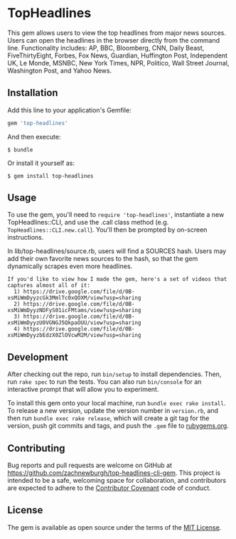 # TopHeadlines

This gem allows users to view the top headlines from major news sources. Users can open the headlines in the browser directly from the command line. Functionality includes: AP, BBC, Bloomberg, CNN, Daily Beast, FiveThirtyEight, Forbes, Fox News, Guardian, Huffington Post, Independent UK, Le Monde, MSNBC, New York Times, NPR, Politico, Wall Street Journal, Washington Post, and Yahoo News.

## Installation

Add this line to your application's Gemfile:

```ruby
gem 'top-headlines'
```

And then execute:

    $ bundle

Or install it yourself as:

    $ gem install top-headlines

## Usage

To use the gem, you'll need to `require 'top-headlines'`, instantiate a new TopHeadlines::CLI, and use the .call class method (e.g. `TopHeadlines::CLI.new.call`). You'll then be prompted by on-screen instructions.

In lib/top-headlines/source.rb, users will find a SOURCES hash. Users may add their own favorite news sources to the hash, so that the gem dynamically scrapes even more headlines.
```
If you'd like to view how I made the gem, here's a set of videos that captures almost all of it:
  1) https://drive.google.com/file/d/0B-xsMiWmDyyzcGk3MmlTc0xQOXM/view?usp=sharing
  2) https://drive.google.com/file/d/0B-xsMiWmDyyzNDFyS01icFMtams/view?usp=sharing
  3) https://drive.google.com/file/d/0B-xsMiWmDyyzU0VGNGJ5QkpaOUU/view?usp=sharing
  4) https://drive.google.com/file/d/0B-xsMiWmDyyzbEdzX0ZlOVcwM2M/view?usp=sharing
```

## Development

After checking out the repo, run `bin/setup` to install dependencies. Then, run `rake spec` to run the tests. You can also run `bin/console` for an interactive prompt that will allow you to experiment.

To install this gem onto your local machine, run `bundle exec rake install`. To release a new version, update the version number in `version.rb`, and then run `bundle exec rake release`, which will create a git tag for the version, push git commits and tags, and push the `.gem` file to [rubygems.org](https://rubygems.org).

## Contributing

Bug reports and pull requests are welcome on GitHub at https://github.com/zachnewburgh/top-headlines-cli-gem. This project is intended to be a safe, welcoming space for collaboration, and contributors are expected to adhere to the [Contributor Covenant](http://contributor-covenant.org) code of conduct.


## License

The gem is available as open source under the terms of the [MIT License](http://opensource.org/licenses/MIT).

